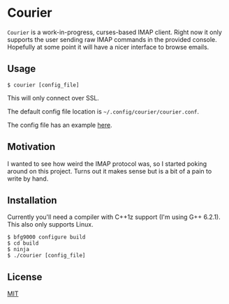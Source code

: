 # Courier

`Courier` is a work-in-progress, curses-based IMAP client. Right now it only supports the user sending raw IMAP commands in the provided console. Hopefully at some point it will have a nicer interface to browse emails.

## Usage

    $ courier [config_file]

This will only connect over SSL.

The default config file location is `~/.config/courier/courier.conf`.

The config file has an example [here](config.example).

## Motivation

I wanted to see how weird the IMAP protocol was, so I started poking around on this project. Turns out it makes sense but is a bit of a pain to write by hand.

## Installation

Currently you'll need a compiler with C++1z support (I'm using G++ 6.2.1). This also only supports Linux.

    $ bfg9000 configure build
    $ cd build
    $ ninja
    $ ./courier [config_file]

## License

[MIT](LICENSE)
